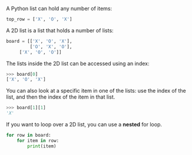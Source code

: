 A Python list can hold any number of items:

``` python
top_row = ['X', 'O', 'X']
```

A 2D list is a list that holds a number of lists:

``` python
board = [['X', 'O', 'X'],
         ['O', 'X', 'O'],
     ['X', 'O', 'O']]
```

The lists inside the 2D list can be accessed using an index:

``` python
>>> board[0]
['X', 'O', 'X']
```

You can also look at a specific item in one of the lists: use the index of the list, and then the index of the item in that list.

``` python
>>> board[1][1]
'X'
```

If you want to loop over a 2D list, you can use a **nested** for loop.

``` python
for row in board:
    for item in row:
        print(item)
```
